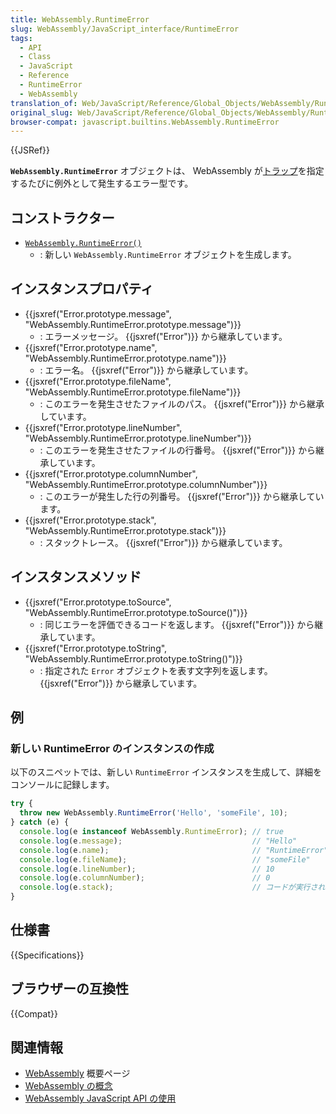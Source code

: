 ```yaml
---
title: WebAssembly.RuntimeError
slug: WebAssembly/JavaScript_interface/RuntimeError
tags:
  - API
  - Class
  - JavaScript
  - Reference
  - RuntimeError
  - WebAssembly
translation_of: Web/JavaScript/Reference/Global_Objects/WebAssembly/RuntimeError
original_slug: Web/JavaScript/Reference/Global_Objects/WebAssembly/RuntimeError
browser-compat: javascript.builtins.WebAssembly.RuntimeError
---
```

{{JSRef}}

**`WebAssembly.RuntimeError`** オブジェクトは、 WebAssembly が[トラップ](https://webassembly.org/docs/semantics/#traps)を指定するたびに例外として発生するエラー型です。

## コンストラクター

- [`WebAssembly.RuntimeError()`](/en-US/docs/Web/JavaScript/Reference/Global_Objects/WebAssembly/RuntimeError/RuntimeError)
  - : 新しい `WebAssembly.RuntimeError` オブジェクトを生成します。

## インスタンスプロパティ

- {{jsxref("Error.prototype.message", "WebAssembly.RuntimeError.prototype.message")}}
  - : エラーメッセージ。 {{jsxref("Error")}} から継承しています。
- {{jsxref("Error.prototype.name", "WebAssembly.RuntimeError.prototype.name")}}
  - : エラー名。 {{jsxref("Error")}} から継承しています。
- {{jsxref("Error.prototype.fileName", "WebAssembly.RuntimeError.prototype.fileName")}}
  - : このエラーを発生させたファイルのパス。 {{jsxref("Error")}} から継承しています。
- {{jsxref("Error.prototype.lineNumber", "WebAssembly.RuntimeError.prototype.lineNumber")}}
  - : このエラーを発生させたファイルの行番号。 {{jsxref("Error")}} から継承しています。
- {{jsxref("Error.prototype.columnNumber", "WebAssembly.RuntimeError.prototype.columnNumber")}}
  - : このエラーが発生した行の列番号。 {{jsxref("Error")}} から継承しています。
- {{jsxref("Error.prototype.stack", "WebAssembly.RuntimeError.prototype.stack")}}
  - : スタックトレース。 {{jsxref("Error")}} から継承しています。

## インスタンスメソッド

- {{jsxref("Error.prototype.toSource", "WebAssembly.RuntimeError.prototype.toSource()")}}
  - : 同じエラーを評価できるコードを返します。 {{jsxref("Error")}} から継承しています。
- {{jsxref("Error.prototype.toString", "WebAssembly.RuntimeError.prototype.toString()")}}
  - : 指定された `Error` オブジェクトを表す文字列を返します。{{jsxref("Error")}} から継承しています。

## 例

### 新しい RuntimeError のインスタンスの作成

以下のスニペットでは、新しい `RuntimeError` インスタンスを生成して、詳細をコンソールに記録します。

```js
try {
  throw new WebAssembly.RuntimeError('Hello', 'someFile', 10);
} catch (e) {
  console.log(e instanceof WebAssembly.RuntimeError); // true
  console.log(e.message);                             // "Hello"
  console.log(e.name);                                // "RuntimeError"
  console.log(e.fileName);                            // "someFile"
  console.log(e.lineNumber);                          // 10
  console.log(e.columnNumber);                        // 0
  console.log(e.stack);                               // コードが実行されていた位置を返す
}
```

## 仕様書

{{Specifications}}

## ブラウザーの互換性

{{Compat}}

## 関連情報

- [WebAssembly](/ja/docs/WebAssembly) 概要ページ
- [WebAssembly の概念](/ja/docs/WebAssembly/Concepts)
- [WebAssembly JavaScript API の使用](/ja/docs/WebAssembly/Using_the_JavaScript_API)
